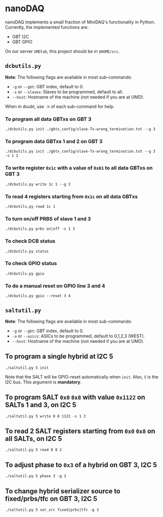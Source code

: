 # nanoDAQ
nanoDAQ implements a small fraction of MiniDAQ's functionality in Python.
Currently, the implemented functions are:

* GBT I2C
* GBT GPIO

On our server `UMDlab`, this project should be in `$HOME/src`.


## `dcbutils.py`
**Note**: The following flags are available in most sub-commands:

* `-g` or `--gbt`: GBT index, default to 0.
* `-s` or `--slaves`: Slaves to be programmed, default to all.
* `--host`: Hostname of the machine (not needed if you are at UMD).

When in doubt, use `-h` of each sub-command for help.

### To program all data GBTxs on GBT 3
```
./dcbutils.py init ./gbtx_config/slave-Tx-wrong_termination.txt --g 3
```

### To program data GBTxs 1 and 2 on GBT 3
```
./dcbutils.py init ./gbtx_config/slave-Tx-wrong_termination.txt --g 3 -s 1 2
```

### To write register `0x1c` with a value of `0x01` to all data GBTxs on GBT 3
```
./dcbutils.py write 1c 1 --g 3
```

### To read 4 registers starting from `0x1c` on all data GBTxs
```
./dcbutils.py read 1c 1
```

### To turn on/off PRBS of slave 1 and 3
```
./dcbutils.py prbs on|off -s 1 3
```

### To check DCB status
```
./dcbutils.py status
```

### To check GPIO status
```
./dcbutils.py gpio
```

### To do a manual reset on GPIO line 3 and 4
```
./dcbutils.py gpio --reset 3 4
```


## `saltutil.py`
**Note**: The following flags are available in most sub-commands:

* `-g` or `--gbt`: GBT index, default to 0.
* `-a` or `--asics`: ASICs to be programmed, default to 0,1,2,3 (WEST).
* `--host`: Hostname of the machine (not needed if you are at UMD).

## To program a single hybrid at I2C 5
```
./saltutil.py 5 init
```

Note that the SALT will be GPIO-reset automatically when `init`. Also, `5` is
the I2C bus. This argument is **mandatory**.

## To program SALT `0x0` `0x8` with value `0x1122` on SALTs 1 and 3, on I2C 5
```
./saltutil.py 5 write 0 8 1122 -s 1 3
```

## To read 2 SALT registers starting from `0x0` `0x8` on all SALTs, on I2C 5
```
./saltutil.py 5 read 0 8 2
```

## To adjust phase to `0x3` of a hybrid on GBT 3, I2C 5
```
./saltutil.py 5 phase 3 -g 3
```

## To change hybrid serializer source to fixed/prbs/tfc on GBT 3, I2C 5
```
./saltutil.py 5 ser_src fixed|prbs|tfc -g 3
```
